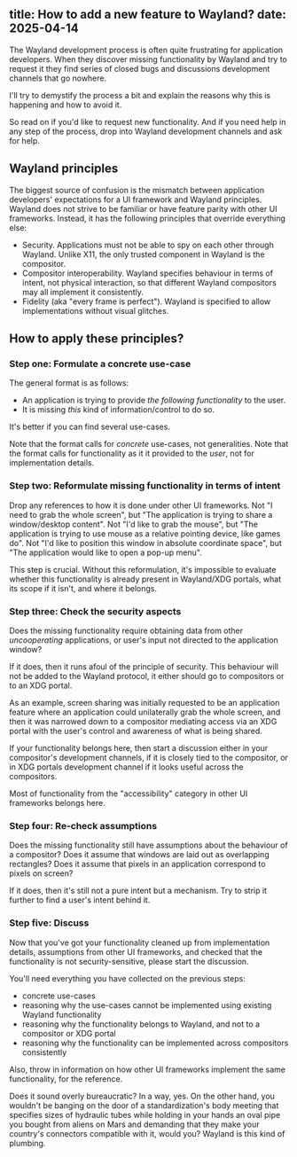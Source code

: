 title: How to add a new feature to Wayland?
date: 2025-04-14
----
The Wayland development process is often quite frustrating for application developers.
When they discover missing functionality by Wayland and try to request it
they find series of closed bugs and discussions development channels that go nowhere.

I'll try to demystify the process a bit and explain the reasons why this is happening
and how to avoid it.

So read on if you'd like to request new functionality. And if you need help in any step
of the process, drop into Wayland development channels and ask for help.

## Wayland principles

The biggest source of confusion is the mismatch between application developers'
expectations for a UI framework and Wayland principles. Wayland does not strive
to be familiar or have feature parity with other UI frameworks. Instead, it has the
following principles that override everything else:

- Security. Applications must not be able to spy on each other through Wayland. Unlike X11, the only trusted component in Wayland is the compositor.
- Compositor interoperability. Wayland specifies behaviour in terms of intent, not physical interaction, so that different Wayland compositors may all implement it consistently.
- Fidelity (aka "every frame is perfect"). Wayland is specified to allow implementations without visual glitches.

## How to apply these principles?

### Step one: Formulate a concrete use-case

The general format is as follows:
- An application is trying to provide _the following functionality_ to the user.
- It is missing _this_ kind of information/control to do so.

It's better if you can find several use-cases.

Note that the format calls for _concrete_ use-cases, not generalities. Note that the format calls for functionality
as it it provided to the _user_, not for implementation details.

### Step two: Reformulate missing functionality in terms of intent

Drop any references to how it is done under other UI frameworks. Not "I need to grab the whole screen", but
"The application is trying to share a window/desktop content". Not "I'd like to grab the mouse", but "The
application is trying to use mouse as a relative pointing device, like games do". Not "I'd like to position
this window in absolute coordinate space", but "The application would like to open a pop-up menu".

This step is crucial. Without this reformulation, it's impossible to evaluate whether this functionality
is already present in Wayland/XDG portals, what its scope if it isn't, and where it belongs.

### Step three: Check the security aspects

Does the missing functionality require obtaining data from other _uncooperating_ applications, or user's input not
directed to the application window?

If it does, then it runs afoul of the principle of security. This behaviour will not be added to the Wayland protocol,
it either should go to compositors or to an XDG portal.

As an example, screen sharing was initially requested to be an application feature where an application could
unilaterally grab the whole screen, and then it was narrowed down to a compositor mediating access via an XDG portal
with the user's control and awareness of what is being shared.

If your functionality belongs here, then start a discussion either in your compositor's development channels, if
it is closely tied to the compositor, or in XDG portals development channel if it looks useful across the compositors.

Most of functionality from the "accessibility" category in other UI frameworks belongs here.

### Step four: Re-check assumptions

Does the missing functionality still have assumptions about the behaviour of a compositor? Does it assume that
windows are laid out as overlapping rectangles? Does it assume that pixels in an application correspond to pixels
on screen?

If it does, then it's still not a pure intent but a mechanism. Try to strip it further to find a user's intent
behind it.

### Step five: Discuss

Now that you've got your functionality cleaned up from implementation details, assumptions from other UI frameworks,
and checked that the functionality is not security-sensitive, please start the discussion.

You'll need everything you have collected on the previous steps:
- concrete use-cases
- reasoning why the use-cases cannot be implemented using existing Wayland functionality
- reasoning why the functionality belongs to Wayland, and not to a compositor or XDG portal
- reasoning why the functionality can be implemented across compositors consistently

Also, throw in information on how other UI frameworks implement the same functionality, for the reference.

Does it sound overly bureaucratic? In a way, yes. On the other hand, you wouldn't be banging on the door of a
standardization's body meeting that specifies sizes of hydraulic tubes while holding in your hands an oval pipe you
bought from aliens on Mars and demanding that they make your country's connectors compatible with it, would you?
Wayland is this kind of plumbing.
